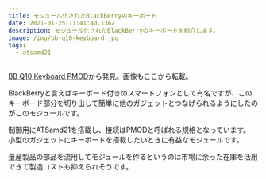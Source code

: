 ```yaml
---
title: モジュール化されたBlackBerryのキーボード
date: 2021-01-25T11:41:40.136Z
description: モジュール化されたBlackBerryのキーボードを紹介します。
image: /img/bb-q10-keyboard.jpg
tags:
  - atsamd21
---
```

[BB Q10 Keyboard PMOD](https://www.tindie.com/products/arturo182/bb-q10-keyboard-pmod/)から発見。画像もここから転載。

BlackBerryと言えばキーボード付きのスマートフォンとして有名ですが、このキーボード部分を切り出して簡単に他のガジェットとつなげられるようにしたのがこのモジュールです。

制御用にATSamd21を搭載し、接続はPMODと呼ばれる規格となっています。
小型のガジェットにキーボードを搭載したいときに有益なモジュールです。

量産製品の部品を流用してモジュールを作るというのは市場に余った在庫を活用できて製造コストも抑えられそうです。
